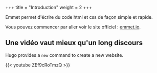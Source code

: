 +++
title = "Introduction"
weight = 2
+++

Emmet permet d'écrire du code html et css de façon simple et rapide.

Vous pouvez commencer par aller voir le site officiel : [emmet.io](https://emmet.io/).

## Une vidéo vaut mieux qu'un long discours

Hugo provides a `new` command to create a new website.

{{< youtube ZEf9cRoTmzQ >}}

